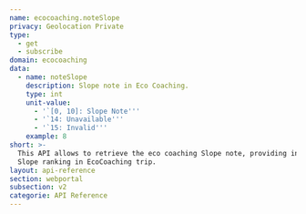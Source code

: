 ```yaml
---
name: ecocoaching.noteSlope
privacy: Geolocation Private
type:
  - get
  - subscribe
domain: ecocoaching
data:
  - name: noteSlope
    description: Slope note in Eco Coaching.
    type: int
    unit-value:
      - '`[0, 10]: Slope Note'''
      - '`14: Unavailable'''
      - '`15: Invalid'''
    example: 8
short: >-
  This API allows to retrieve the eco coaching Slope note, providing instant
  Slope ranking in EcoCoaching trip.
layout: api-reference
section: webportal
subsection: v2
categorie: API Reference
---
```


